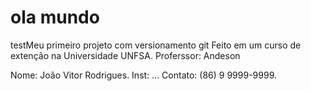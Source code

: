 # ola mundo
 testMeu primeiro projeto com versionamento git
 Feito em um curso de extenção na Universidade UNFSA.
 Proferssor: Andeson

 Nome: João Vitor Rodrigues.
 Inst: ...
 Contato: (86) 9 9999-9999.
 

